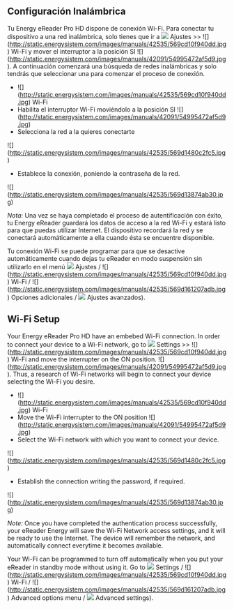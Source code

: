 ## Configuración Inalámbrica

Tu Energy eReader Pro HD dispone de conexión Wi-Fi. Para conectar tu dispositivo a una red inalámbrica, solo tienes que ir a ![](http://static.energysistem.com/images/manuals/42535/569d0d8721035.jpg) Ajustes >> ![] (http://static.energysistem.com/images/manuals/42535/569cd10f940dd.jpg) Wi-Fi y mover el interruptor a la posición SI ![] (http://static.energysistem.com/images/manuals/42091/54995472af5d9.jpg). A continuación comenzará una búsqueda de redes inalámbricas y solo tendrás que seleccionar una para comenzar el proceso de conexión.

- ![] (http://static.energysistem.com/images/manuals/42535/569cd10f940dd.jpg) Wi-Fi 
- Habilita el interruptor Wi-Fi moviéndolo a la posición SI ![] (http://static.energysistem.com/images/manuals/42091/54995472af5d9.jpg)
- Selecciona la red a la quieres conectarte

![] (http://static.energysistem.com/images/manuals/42535/569d1480c2fc5.jpg)

- Establece la conexión, poniendo la contraseña de la red.

![] (http://static.energysistem.com/images/manuals/42535/569d13874ab30.jpg)

*Nota:* Una vez se haya completado el proceso de autentificación con éxito, tu Energy eReader guardará los datos de acceso a la red Wi-Fi y estará listo para que puedas utilizar Internet. El dispositivo recordará la red y se conectará automáticamente a ella cuando ésta se encuentre disponible. 

Tu conexión Wi-Fi se puede programar para que se desactive automáticamente cuando dejas tu eReader en modo suspensión sin utilizarlo en el menú ![](http://static.energysistem.com/images/manuals/42535/569d0d8721035.jpg) Ajustes / ![] (http://static.energysistem.com/images/manuals/42535/569cd10f940dd.jpg) Wi-Fi / ![] (http://static.energysistem.com/images/manuals/42535/569d161207adb.jpg) Opciones adicionales / ![](http://static.energysistem.com/images/manuals/42535/569d0d8721035.jpg) Ajustes avanzados).










## Wi-Fi Setup

Your Energy eReader Pro HD have an embebed Wi-Fi connection. In order to connect your device to a Wi-Fi network, go to ![](http://static.energysistem.com/images/manuals/42535/569d0d8721035.jpg) Settings >> ![] (http://static.energysistem.com/images/manuals/42535/569cd10f940dd.jpg) Wi-Fi and move the interrupter on the ON position. ![] (http://static.energysistem.com/images/manuals/42091/54995472af5d9.jpg). Thus, a research of Wi-Fi networks will begin to connect your device selecting the Wi-Fi you desire.

- ![] (http://static.energysistem.com/images/manuals/42535/569cd10f940dd.jpg) Wi-Fi 
- Move the Wi-Fi interrupter to the ON position ![] (http://static.energysistem.com/images/manuals/42091/54995472af5d9.jpg)
- Select the Wi-Fi network with which you want to connect your device.

![] (http://static.energysistem.com/images/manuals/42535/569d1480c2fc5.jpg)

- Establish the connection writing the password, if required.

![] (http://static.energysistem.com/images/manuals/42535/569d13874ab30.jpg)

*Note:* Once you have completed the authentication process successfully, your eReader Energy will save the Wi-Fi Network access settings, and it will be ready to use the Internet. The device will remember the network, and automatically connect everytime it becomes available. 

Your Wi-Fi can be programmed to turn off automatically when you put your eReader in standby mode without using it. Go to ![](http://static.energysistem.com/images/manuals/42535/569d0d8721035.jpg) Settings / ![] (http://static.energysistem.com/images/manuals/42535/569cd10f940dd.jpg) Wi-Fi / ![] (http://static.energysistem.com/images/manuals/42535/569d161207adb.jpg) Advanced options menu / ![](http://static.energysistem.com/images/manuals/42091/5499468057a7f.jpg) Advanced settings).
